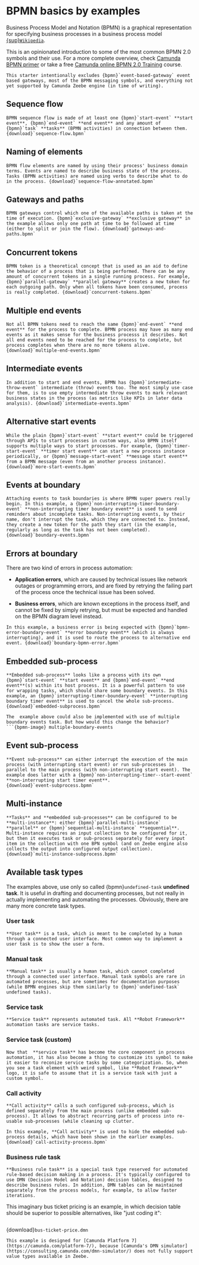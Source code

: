 # BPMN basics by examples

Business Process Model and Notation (BPMN) is a graphical representation for specifying business processes in a business process model [{sup}`Wikipedia`](https://en.wikipedia.org/wiki/Business_Process_Model_and_Notation).

This is an opinionated introduction to some of the most common BPMN 2.0 symbols and their use. For a more complete overview, check [Camunda BPMN primer](https://docs.camunda.io/docs/components/modeler/bpmn/bpmn-primer/) or take a free [Camunda online BPMN 2.0 Training](https://academy.camunda.com/camunda-bpmn) course.

```{note}
This starter intentionally excludes {bpmn}`event-based-gateway` event based gateways, most of the BPMN messaging symbols, and everything not yet supported by Camunda Zeebe engine (in time of writing).
```


## Sequence flow

```{bpmn-figure} sequence-flow
BPMN sequence flow is made of at least one {bpmn}`start-event` **start event**, {bpmn}`end-event` **end event** and any amount of {bpmn}`task` **tasks** (BPMN activities) in connection between them. {download}`sequence-flow.bpmn`
```

## Naming of elements

```{bpmn-figure} sequence-flow-annotated
BPMN flow elements are named by using their process' business domain terms. Events are named to describe business state of the process. Tasks (BPMN activities) are named using verbs to describe what to do in the process. {download}`sequence-flow-annotated.bpmn`
```

## Gateways and paths

```{bpmn-figure} gateways-and-paths
BPMN gateways control which one of the available paths is taken at the time of execution. {bpmn}`exclusive-gateway` **exclusive gateway** in the example allows only one path at time to be followed at time (either to split or join the flow). {download}`gateways-and-paths.bpmn`
```

## Concurrent tokens

```{bpmn-figure} concurrent-tokens
BPMN token is a theoretical concept that is used as an aid to define the behavior of a process that is being performed. There can be any amount of concurrent tokens in a single running process. For example, {bpmn}`parallel-gateway` **parallel gateway** creates a new token for each outgoing path. Only when all tokens have been consumed, process is really completed. {download}`concurrent-tokens.bpmn`
```

## Multiple end events

```{bpmn-figure} multiple-end-events
Not all BPMN tokens need to reach the same {bpmn}`end-event` **end event** for the process to complete. BPMN process may have as many end events as it makes sense for the business processs it describes. Not all end events need to be reached for the process to complete, but process completes when there are no more tokens alive. {download}`multiple-end-events.bpmn`
```

## Intermediate events

```{bpmn-figure} intermediate-events
In addition to start and end events, BPMN has {bpmn}`intermediate-throw-event` intermediate (throw) events too. The most simply use case for them, is to use empty intermediate throw events to mark relevant business states in the process (as metrics like KPIs in later data analysis). {download}`intermediate-events.bpmn`
```

## Alternative start events

```{bpmn-figure} more-start-events
While the plain {bpmn}`start-event` **start event** could be triggered through APIs to start processes in custom ways, also BPMN itself supports multiple ways to start processes. For example, {bpmn}`timer-start-event` **timer start event** can start a new process instance periodically, or {bpmn}`message-start-event` **message start event** from a BPMN message (even from an another process instance). {download}`more-start-events.bpmn`
```

## Events at boundary

```{bpmn-figure} boundary-events
Attaching events to task boundaries is where BPMN super powers really begin. In this example, a {bpmn}`non-interrupting-timer-boundary-event` **non-interrupting timer boundary event** is used to send reminders about incomplete tasks. Non-interrupting events, by their name, don't interrupt the task, which they are connected to. Instead, they create a new token for the path they start (in the example, regularly as long as the task has not been completed). {download}`boundary-events.bpmn`
```


## Errors at boundary

There are two kind of errors in process automation:

* **Application errors**, which are caused by technical issues like network outages or programming errors, and are fixed by retrying the failing part of the process once the technical issue has been solved.

* **Business errors**, which are known exceptions in the process itself, and cannot be fixed by simply retrying, but must be expected and handled on the BPMN diagram level instead.

```{bpmn-figure} boundary-bpmn-error
In this example, a business error is being expected with {bpmn}`bpmn-error-boundary-event` **error boundary event** (which is always interrupting), and it is used to route the process to alternative end event. {download}`boundary-bpmn-error.bpmn`
```


## Embedded sub-process

```{bpmn-figure} embedded-subprocess
**Embedded sub-process** looks like a process with its own {bpmn}`start-event` **start event** and {bpmn}`end-event` **end event**(s) within its host process. It is a powerful pattern to use  for wrapping tasks, which should share some boundary events. In this example, an {bpmn}`interrupting-timer-boundary-event` **interrupting boundary timer event** is used to cancel the whole sub-process. {download}`embedded-subprocess.bpmn`
```
```{note}
The  example above could also be implemented with use of multiple boundary events task. But how would this change the behavior?
```{bpmn-image} multiple-boundary-events
```


## Event sub-process

```{bpmn-figure} event-subprocess
**Event sub-process** can either interrupt the execution of the main process (with interrupting start event) or run sub-processes in parallel to the main process (with non-interrupting start event). The example does latter with a {bpmn}`non-interrupting-timer--start-event` **non-interrupting start timer event**.
{download}`event-subprocess.bpmn`
```

## Multi-instance

```{bpmn-figure} multi-instance-subprocess
**Tasks** and **embedded sub-processes** can be configured to be **multi-instance**: either {bpmn}`parallel-multi-instance` **parallel** or {bpmn}`sequential-multi-instance` **sequential**. Multi-instance requires an input collection to be configured for it, but then it executes task or sub-process separately for every input item in the collection with one BPN symbol (and on Zeebe engine also collects the output into configured output collection). {download}`multi-instance-subprocess.bpmn`
```

## Available task types

The examples above, use only so called {bpmn}`undefined-task` **undefined task**. It is useful in drafting and documenting processes, but not really in actually implementing and automating the processes. Obviously, there are many more concrete task types.


### User task

```{bpmn-figure} user-task
**User task** is a task, which is meant to be completed by a human through a connected user interface. Most common way to implement a user task is to show the user a form.
```


### Manual task

```{bpmn-figure} manual-task
**Manual task** is usually a human task, which cannot completed through a connected user interface. Manual task symbols are rare in automated processes, but are sometimes for documentation purposes (while BPMN engines skip them similarly to {bpmn}`undefined-task` undefined tasks).
```

### Service task

```{bpmn-figure} service-task
**Service task** represents automated task. All **Robot Framework** automation tasks are service tasks.
```


### Service task (custom)

```{bpmn-figure} robot-task
Now that  **service task** has become the core component in process automation, it has also become a thing to customize its symbol to make it easier to reconize service tasks by some categorization. So, when you see a task element with weird symbol, like **Robot Framework** logo, it is safe to assume that it is a service task with just a custom symbol.

```


### Call activity

```{bpmn-figure} call-activity-task
**Call activity** calls a such configured sub-process, which is defined separately from the main process (unlike embedded sub-process). It allows to abstract recurring parts of process into re-usable sub-processes (while cleaning up clutter.
```

```{bpmn-figure} call-activity-process
In this example, **Call activity** is used to hide the embedded sub-process details, which have been shown in the earlier examples.
{download}`call-activity-process.bpmn`
```

### Business rule task

```{bpmn-figure} business-rule-task
**Business rule task** is a special task type reserved for automated rule-based decision making in a process. It's typically configured to use DMN (Decision Model and Notation) decision tables, designed to describe business rules. In addition, DMN tables can be maintained separately from the process models, for example, to allow faster iterations.
```

This imaginary bus ticket pricing is an example, in which decision table should be superior to possible alternatives, like "just coding it":

```{dmn-html} bus-ticket-price
```
{download}`bus-ticket-price.dmn`

```{note}
This example is designed for [Camunda Platform 7](https://camunda.com/platform-7/), because [Camunda's DMN simulator](https://consulting.camunda.com/dmn-simulator/) does not fully support value types available in Zeebe.
```
